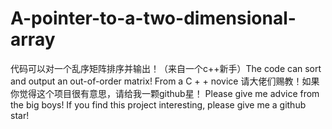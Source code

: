# A-pointer-to-a-two-dimensional-array
代码可以对一个乱序矩阵排序并输出！（来自一个c++新手）The code can sort and output an out-of-order matrix! From a C + + novice
请大佬们赐教！如果你觉得这个项目很有意思，请给我一颗github星！
Please give me advice from the big boys! If you find this project interesting, please give me a github star!
